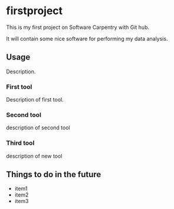 # firstproject
This is my first project on Software Carpentry with Git hub.

It will contain some nice  software for performing my data analysis.


## Usage
Description.

### First tool
Description of first tool.

### Second tool
description of second tool

### Third tool
description of new tool

## Things to do in the future
- item1
- item2
- item3 
